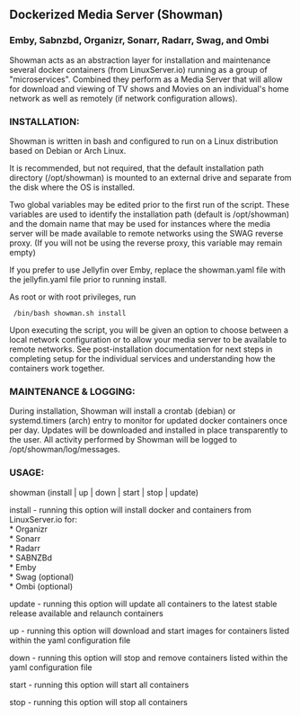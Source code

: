 <h2>Dockerized Media Server (Showman)</h2>

<h3>Emby, Sabnzbd, Organizr, Sonarr, Radarr, Swag, and Ombi</h3>

Showman acts as an abstraction layer for installation and maintenance several docker containers (from LinuxServer.io) running as a group of "microservices". Combined they perform as a Media Server that will allow for download and viewing of TV shows and Movies on an individual's home network as well as remotely (if network configuration allows).

<h3>INSTALLATION:</h3>

Showman is written in bash and configured to run on a Linux distribution based on Debian or Arch Linux.

It is recommended, but not required, that the default installation path directory (/opt/showman) is mounted to an external drive and separate from the disk where the OS is installed.

Two global variables may be edited prior to the first run of the script. These variables are used to identify the installation path (default is /opt/showman) and the domain name that may be used for instances where the media server will be made available to remote networks using the SWAG reverse proxy. (If you will not be using the reverse proxy, this variable may remain empty)

If you prefer to use Jellyfin over Emby, replace the showman.yaml file with the jellyfin.yaml file prior to running install.

As root or with root privileges, run 

     /bin/bash showman.sh install
     
Upon executing the script, you will be given an option to choose between a local network configuration or to allow your media server to be available to remote networks. See post-installation documentation for next steps in completing setup for the individual services and understanding how the containers work together.

<h3>MAINTENANCE & LOGGING:</h3>

During installation, Showman will install a crontab (debian) or systemd.timers (arch) entry to monitor for updated docker containers once per day. Updates will be downloaded and installed in place transparently to the user. All activity performed by Showman will be logged to /opt/showman/log/messages.

<h3>USAGE:</h3>

showman (install | up | down | start | stop | update)

install - running this option will install docker and containers from LinuxServer.io for:<br>
      * Organizr<br>
      * Sonarr<br>
      * Radarr<br>
      * SABNZBd<br>
      * Emby<br>
      * Swag (optional)<br>
      * Ombi (optional)<p>

update - running this option will update all containers to the latest stable release available and relaunch containers

up - running this option will download and start images for containers listed within the yaml configuration file

down - running this option will stop and remove containers listed within the yaml configuration file

start - running this option will start all containers

stop - running this option will stop all containers
